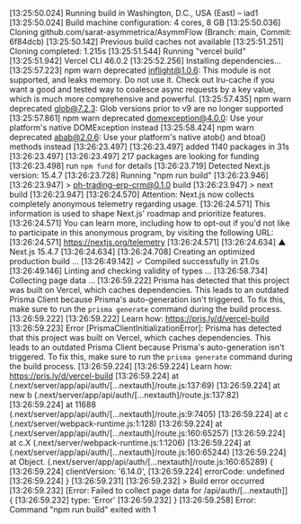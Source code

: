 [13:25:50.024] Running build in Washington, D.C., USA (East) – iad1
[13:25:50.024] Build machine configuration: 4 cores, 8 GB
[13:25:50.036] Cloning github.com/sarat-asymmetrica/AsymmFlow (Branch: main, Commit: 6f84dcb)
[13:25:50.142] Previous build caches not available
[13:25:51.251] Cloning completed: 1.215s
[13:25:51.544] Running "vercel build"
[13:25:51.942] Vercel CLI 46.0.2
[13:25:52.256] Installing dependencies...
[13:25:57.223] npm warn deprecated inflight@1.0.6: This module is not supported, and leaks memory. Do not use it. Check out lru-cache if you want a good and tested way to coalesce async requests by a key value, which is much more comprehensive and powerful.
[13:25:57.435] npm warn deprecated glob@7.2.3: Glob versions prior to v9 are no longer supported
[13:25:57.861] npm warn deprecated domexception@4.0.0: Use your platform's native DOMException instead
[13:25:58.424] npm warn deprecated abab@2.0.6: Use your platform's native atob() and btoa() methods instead
[13:26:23.497] 
[13:26:23.497] added 1140 packages in 31s
[13:26:23.497] 
[13:26:23.497] 217 packages are looking for funding
[13:26:23.498]   run `npm fund` for details
[13:26:23.719] Detected Next.js version: 15.4.7
[13:26:23.728] Running "npm run build"
[13:26:23.946] 
[13:26:23.947] > ph-trading-erp-crm@0.1.0 build
[13:26:23.947] > next build
[13:26:23.947] 
[13:26:24.570] Attention: Next.js now collects completely anonymous telemetry regarding usage.
[13:26:24.571] This information is used to shape Next.js' roadmap and prioritize features.
[13:26:24.571] You can learn more, including how to opt-out if you'd not like to participate in this anonymous program, by visiting the following URL:
[13:26:24.571] https://nextjs.org/telemetry
[13:26:24.571] 
[13:26:24.634]    ▲ Next.js 15.4.7
[13:26:24.634] 
[13:26:24.708]    Creating an optimized production build ...
[13:26:49.142]  ✓ Compiled successfully in 21.0s
[13:26:49.146]    Linting and checking validity of types ...
[13:26:58.734]    Collecting page data ...
[13:26:59.222] Prisma has detected that this project was built on Vercel, which caches dependencies. This leads to an outdated Prisma Client because Prisma's auto-generation isn't triggered. To fix this, make sure to run the `prisma generate` command during the build process.
[13:26:59.222] 
[13:26:59.222] Learn how: https://pris.ly/d/vercel-build
[13:26:59.223] Error [PrismaClientInitializationError]: Prisma has detected that this project was built on Vercel, which caches dependencies. This leads to an outdated Prisma Client because Prisma's auto-generation isn't triggered. To fix this, make sure to run the `prisma generate` command during the build process.
[13:26:59.224] 
[13:26:59.224] Learn how: https://pris.ly/d/vercel-build
[13:26:59.224]     at <unknown> (.next/server/app/api/auth/[...nextauth]/route.js:137:69)
[13:26:59.224]     at new b (.next/server/app/api/auth/[...nextauth]/route.js:137:82)
[13:26:59.224]     at 11688 (.next/server/app/api/auth/[...nextauth]/route.js:9:7405)
[13:26:59.224]     at c (.next/server/webpack-runtime.js:1:128)
[13:26:59.224]     at <unknown> (.next/server/app/api/auth/[...nextauth]/route.js:160:65257)
[13:26:59.224]     at c.X (.next/server/webpack-runtime.js:1:1206)
[13:26:59.224]     at <unknown> (.next/server/app/api/auth/[...nextauth]/route.js:160:65244)
[13:26:59.224]     at Object.<anonymous> (.next/server/app/api/auth/[...nextauth]/route.js:160:65289) {
[13:26:59.224]   clientVersion: '6.14.0',
[13:26:59.224]   errorCode: undefined
[13:26:59.224] }
[13:26:59.231] 
[13:26:59.232] > Build error occurred
[13:26:59.232] [Error: Failed to collect page data for /api/auth/[...nextauth]] {
[13:26:59.232]   type: 'Error'
[13:26:59.232] }
[13:26:59.258] Error: Command "npm run build" exited with 1
